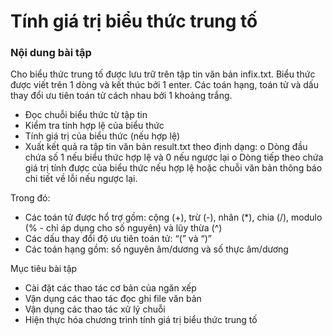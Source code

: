 # Tính giá trị biểu thức trung tố
### Nội dung bài tập
Cho biểu thức trung tố được lưu trữ trên tập tin văn bản infix.txt. Biểu thức được viết trên 1 dòng và kết
thúc bởi 1 enter. Các toán hạng, toán tử và dấu thay đổi ưu tiên toán tử cách nhau bởi 1 khoảng trắng.
- Đọc chuỗi biểu thức từ tập tin
- Kiểm tra tính hợp lệ của biểu thức
- Tính giá trị của biểu thức (nếu hợp lệ)
- Xuất kết quả ra tập tin văn bản result.txt theo định dạng:
o Dòng đầu chứa số 1 nếu biểu thức hợp lệ và 0 nếu ngược lại
o Dòng tiếp theo chứa giá trị tính được của biểu thức nếu hợp lệ hoặc chuỗi văn bản
thông báo chi tiết về lỗi nếu ngược lại.

Trong đó:
- Các toán tử được hổ trợ gồm: cộng (+), trừ (-), nhân (*), chia (/), modulo (% - chỉ áp dụng cho số
nguyên) và lũy thừa (^)
- Các dấu thay đổi độ ưu tiên toán tử: “(” và “)”
- Các toán hạng gồm: số nguyên âm/dương và số thực âm/dương

Mục tiêu bài tập
- Cài đặt các thao tác cơ bản của ngăn xếp
- Vận dụng các thao tác đọc ghi file văn bản
- Vận dụng các thao tác xử lý chuỗi
- Hiện thực hóa chương trình tính giá trị biểu thức trung tố

